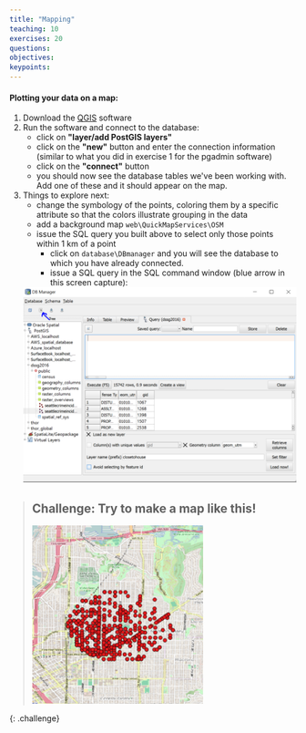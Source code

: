 ```yaml
---
title: "Mapping"
teaching: 10
exercises: 20
questions:
objectives:
keypoints:
---
```


#### Plotting your data on a map:

1. Download the [QGIS](http://qgis.org/en/site/) software
2. Run the software and connect to the database:
   * click on **"layer/add PostGIS layers"**
   * click on the **"new"** button and enter the connection information (similar to what you did in exercise 1 for the pgadmin software)
   * click on the **"connect"** button
   * you should now see the database tables we've been working with. Add one of these and it should appear on the map.
3. Things to explore next:
   * change the symbology of the points, coloring them by a specific attribute so that the colors illustrate grouping in the data
   * add a background map `web\QuickMapServices\OSM`
   * issue the SQL query you built above to select only those points within 1 km of a point
     * click on `database\DBmanager` and you will see the database to which you have already connected.
     * issue a SQL query in the SQL command window (blue arrow in this screen capture):
    <img src = "../assets/img/databaseIntro/dbmanager.png" width="600">

> ## Challenge: Try to make a map like this!
> <img src="../assets/img/databaseIntro/crimeradius.png" width="300">
{: .challenge}
